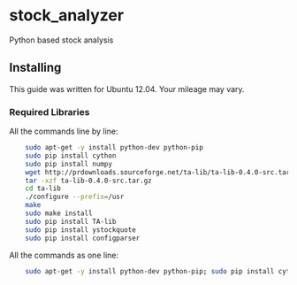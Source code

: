 stock_analyzer
=======

Python based stock analysis

## Installing

This guide was written for Ubuntu 12.04. Your mileage may vary.

### Required Libraries

All the commands line by line:

```bash
    sudo apt-get -y install python-dev python-pip
    sudo pip install cython
    sudo pip install numpy
    wget http://prdownloads.sourceforge.net/ta-lib/ta-lib-0.4.0-src.tar.gz
    tar -xzf ta-lib-0.4.0-src.tar.gz
    cd ta-lib
    ./configure --prefix=/usr
    make
    sudo make install
    sudo pip install TA-lib
    sudo pip install ystockquote
    sudo pip install configparser
```

All the commands as one line:
```bash
    sudo apt-get -y install python-dev python-pip; sudo pip install cython; sudo pip install numpy; wget http://prdownloads.sourceforge.net/ta-lib/ta-lib-0.4.0-src.tar.gz; tar -xzf ta-lib-0.4.0-src.tar.gz; cd ta-lib; ./configure --prefix=/usr; make; sudo make install; sudo pip install TA-lib; sudo pip install ystockquote; sudo pip install configparser;
```
